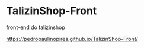 # TalizinShop-Front
front-end do talizinshop


https://pedropaulinopires.github.io/TalizinShop-Front/
